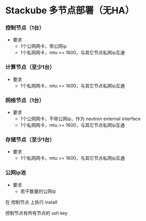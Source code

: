 # Stackube 多节点部署（无HA）

### 控制节点（1台）
- 要求
    - 1个公网网卡，带公网ip
    - 1个私网网卡，mtu >= 1600，与其它节点私网ip互通

### 计算节点（至少1台）
- 要求
    - 1个私网网卡，mtu >= 1600，与其它节点私网ip互通

### 网络节点（1台）
- 要求
    - 1个公网网卡，不带公网ip，作为 neutron external interface
    - 1个私网网卡，mtu >= 1600，与其它节点私网ip互通

### 存储节点（至少1台）
- 要求
    - 1个私网网卡，mtu >= 1600，与其它节点私网ip互通

### 公网ip池
- 要求
    - 若干数量的公网ip
    


在 控制节点 上执行 install

控制节点有所有节点的 ssh key

